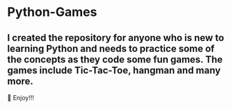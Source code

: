 # Python-Games
I created the repository for anyone who is new to learning Python and needs to practice some of the concepts as they code some fun games. 
The games include Tic-Tac-Toe, hangman and many more. 
---
:star2: Enjoy!!!

